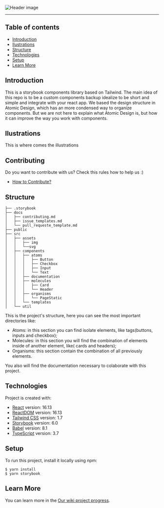 ![Header image](https://i.ibb.co/t3jDLfx/frame1.png)

---

## Table of contents

* [Introduction](#introduction)
* [Ilustrations](#ilustrations)
* [Structure](#structure)
* [Technologies](#technologies)
* [Setup](#setup)
* [Learn More](#learn-more)

## Introduction

This is a storybook components library based on Tailwind. The main idea of this repo is to be a custom components backup idealize to be short and simple and integrate with your react app.
We based the design structure in Atomic Design, which has an more condensed way to organize components. But we are not here to explain what Atomic Design is, but how it can improve the way you work with components.

## Ilustrations

This is where comes the illustrations

## Contributing

Do you want to contribute with us?
Check this rules how to help us :)

- [How to Contribute?](https://github.com/CofferHub/react-atomic-tailwind-storybook/blob/master/docs/contributing.md)

## Structure
```
├── .storybook
├── docs
│   ├── contributing.md
│   ├── issue_templates.md
│   └── pull_requeste_template.md
├── public
├── src
│   ├── assets
│   │   ├── img
│   │   └──svg
│   ├── components
│   │   ├── atoms
│   │   │   ├── Button
│   │   │   ├── Checkbox
│   │   │   ├── Input
│   │   │   └── Text
│   │   ├── documentation
│   │   ├── molecules
│   │   │   ├── Card
│   │   │   └── Header
│   │   ├── organisms
│   │   │   └── PageStatic
│   │   └── templates
│   └── util
```

This is the project's structure, here you can see the most important directories like:  
* Atoms: in this section you can find isolate elements, like tags(buttons, inputs and checkbox);  
* Molecules: in this section you will find the combination of elements inside of another element, like( cards and headers);  
* Organisms: this section contain the combination of all previously elements.

You also will find the documentation necessary to colaborate with this project.
	
## Technologies
Project is created with:
* [React](https://pt-br.reactjs.org/) version: 16.13
* [ReactDOM](https://pt-br.reactjs.org/docs/react-dom.html) version: 16.13
* [Tailwind CSS](https://tailwindcss.com/) version: 1.7
* [Storybook](https://storybook.js.org/) version: 6.0
* [Babel](https://babeljs.io/) version: 8.1
* [TypeScript](https://www.typescriptlang.org/) version: 3.7
	
## Setup
To run this project, install it locally using npm:

```
$ yarn install
$ yarn storybook
```


## Learn More

You can learn more in the [Our wiki project progress](https://github.com/Dheyson/react-atomic-tailwind-storybook/wiki/How-did-we-get-here%3F).
